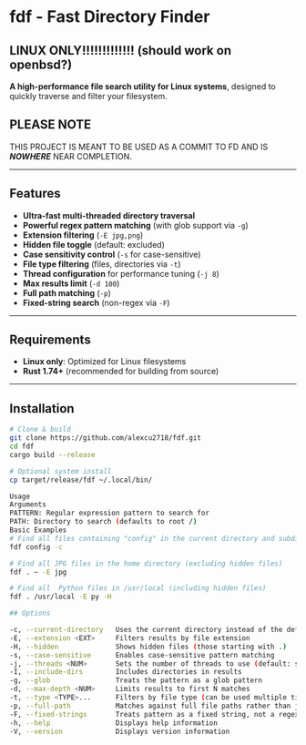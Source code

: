 # fdf - Fast Directory Finder

## LINUX ONLY!!!!!!!!!!!!! (should work on openbsd?)

**A high-performance file search utility for Linux systems**, designed to quickly traverse and filter your filesystem.

## PLEASE NOTE

THIS PROJECT IS MEANT TO BE USED AS A COMMIT TO
FD AND IS ***NOWHERE*** NEAR COMPLETION.

---

## Features

- **Ultra-fast multi-threaded directory traversal**
- **Powerful regex pattern matching** (with glob support via `-g`)
- **Extension filtering** (`-E jpg,png`)
- **Hidden file toggle** (default: excluded)
- **Case sensitivity control** (`-s` for case-sensitive)
- **File type filtering** (files, directories via `-t`)
- **Thread configuration** for performance tuning (`-j 8`)
- **Max results limit** (`-d 100`)
- **Full path matching** (`-p`)
- **Fixed-string search** (non-regex via `-F`)

---

## Requirements

- **Linux only**: Optimized for Linux filesystems
- **Rust 1.74+** (recommended for building from source)

---

## Installation

```bash
# Clone & build
git clone https://github.com/alexcu2718/fdf.git
cd fdf
cargo build --release

# Optional system install
cp target/release/fdf ~/.local/bin/

Usage
Arguments
PATTERN: Regular expression pattern to search for
PATH: Directory to search (defaults to root /)
Basic Examples
# Find all files containing "config" in the current directory and subdirectories (case-insensitive and excluding directories+hidden files)
fdf config -c

# Find all JPG files in the home directory (excluding hidden files)
fdf . ~ -E jpg

# Find all  Python files in /usr/local (including hidden files)
fdf . /usr/local -E py -H

## Options

-c, --current-directory   Uses the current directory instead of the default path
-E, --extension <EXT>     Filters results by file extension
-H, --hidden              Shows hidden files (those starting with .)
-s, --case-sensitive      Enables case-sensitive pattern matching
-j, --threads <NUM>       Sets the number of threads to use (default: system available)
-I, --include-dirs        Includes directories in results
-g, --glob                Treats the pattern as a glob pattern
-d, --max-depth <NUM>     Limits results to first N matches
-t, --type <TYPE>...      Filters by file type (can be used multiple times)
-p, --full-path           Matches against full file paths rather than just names
-F, --fixed-strings       Treats pattern as a fixed string, not a regex
-h, --help                Displays help information
-V, --version             Displays version information
